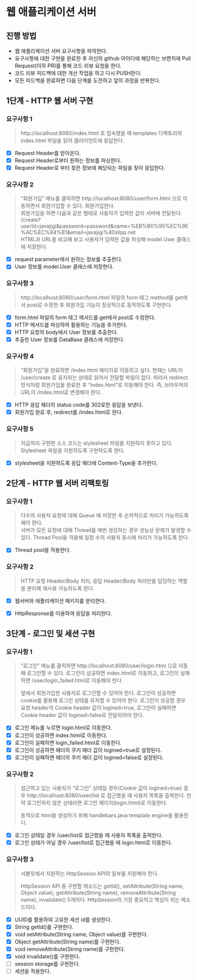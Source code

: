 # 웹 애플리케이션 서버
## 진행 방법
* 웹 애플리케이션 서버 요구사항을 파악한다.
* 요구사항에 대한 구현을 완료한 후 자신의 github 아이디에 해당하는 브랜치에 Pull Request(이하 PR)를 통해 코드 리뷰 요청을 한다.
* 코드 리뷰 피드백에 대한 개선 작업을 하고 다시 PUSH한다.
* 모든 피드백을 완료하면 다음 단계를 도전하고 앞의 과정을 반복한다.

## 1단계 - HTTP 웹 서버 구현

### 요구사항 1
> http://localhost:8080/index.html 로 접속했을 때 templates 디렉토리의 index.html 파일을 읽어 클라이언트에 응답한다.

- [x] Request Header를 받아온다.
- [x] Request Header로부터 원하는 정보를 파싱한다.
- [x] Request Header로 부터 찾은 정보에 해당되는 파일을 찾아 응답한다.

### 요구사항 2
> “회원가입” 메뉴를 클릭하면 http://localhost:8080/user/form.html 으로 이동하면서 회원가입할 수 있다. 회원가입한다.  
> 회원가입을 하면 다음과 같은 형태로 사용자가 입력한 값이 서버에 전달된다.  
> /create?userId=javajigi&password=password&name=%EB%B0%95%EC%9E%AC%EC%84%B1&email=javajigi%40slipp.net  
> HTML과 URL을 비교해 보고 사용자가 입력한 값을 파싱해 model.User 클래스에 저장한다.

- [x] request parameter에서 원하는 정보를 추출한다.
- [x] User 정보를 model.User 클래스에 저장한다. 

### 요구사항 3
> http://localhost:8080/user/form.html 파일의 form 태그 method를 get에서 post로 수정한 후 회원가입 기능이 정상적으로 동작하도록 구현한다.

- [x] form.html 파일의 form 태그 메서드를 get에서 post로 수정한다.
- [x] HTTP 메서드를 파싱하여 활용하는 기능을 추가한다.
- [x] HTTP 요청의 body에서 User 정보를 추출한다.
- [x] 추출한 User 정보를 DataBase 클래스에 저장한다. 

### 요구사항 4
> “회원가입”을 완료하면 /index.html 페이지로 이동하고 싶다. 현재는 URL이 /user/create 로 유지되는 상태로 읽어서 전달할 파일이 없다. 따라서 redirect 방식처럼 회원가입을 완료한 후 “index.html”로 이동해야 한다. 즉, 브라우저의 URL이 /index.html로 변경해야 한다.

- [x] HTTP 응답 헤더의 status code를 302로한 응답을 보낸다.
- [x] 회원가입 완료 후, redirect를 /index.html로 한다.

### 요구사항 5  
> 지금까지 구현한 소스 코드는 stylesheet 파일을 지원하지 못하고 있다. Stylesheet 파일을 지원하도록 구현하도록 한다.

- [x] stylesheet을 지원하도록 응답 헤더에 Content-Type을 추가한다.

## 2단계 - HTTP 웹 서버 리팩토링

### 요구사항 1
> 다수의 사용자 요청에 대해 Queue 에 저장한 후 순차적으로 처리가 가능하도록 해야 한다.  
> 서버가 모든 요청에 대해 Thread를 매번 생성하는 경우 성능상 문제가 발생할 수 있다. Thread Pool을 적용해 일정 수의 사용자 동시에 처리가 가능하도록 한다.
  
- [x] Thread pool을 적용한다.

### 요구사항 2
> HTTP 요청 Header/Body 처리, 응답 Header/Body 처리만을 담당하는 역할을 분리해 재사용 가능하도록 한다.
  
- [x] 웹서버와 애플리케이션 패키지를 분리한다.
- [x] HttpResponse를 이용하여 응답을 처리한다.


## 3단계 - 로그인 및 세션 구현

### 요구사항 1
> “로그인” 메뉴를 클릭하면 http://localhost:8080/user/login.html 으로 이동해 로그인할 수 있다. 로그인이 성공하면 index.html로 이동하고, 로그인이 실패하면 /user/login_failed.html로 이동해야 한다.
>  
> 앞에서 회원가입한 사용자로 로그인할 수 있어야 한다. 로그인이 성공하면 cookie를 활용해 로그인 상태를 유지할 수 있어야 한다. 로그인이 성공할 경우 요청 header의 Cookie header 값이 logined=true, 로그인이 실패하면 Cookie header 값이 logined=false로 전달되어야 한다.

- [x] 로그인 메뉴를 누르면 login.html로 이동한다.
- [x] 로그인이 성공하면 index.html로 이동한다.
- [x] 로그인이 실패하면 login_failed.html로 이동한다.
- [x] 로그인이 성공하면 헤더의 쿠키 헤더 값이 logined=true로 설정된다.
- [x] 로그인이 실패하면 헤더의 쿠키 헤더 값이 logined=false로 설정된다.

### 요구사항 2
> 접근하고 있는 사용자가 “로그인” 상태일 경우(Cookie 값이 logined=true) 경우 http://localhost:8080/user/list 로 접근했을 때 사용자 목록을 출력한다. 만약 로그인하지 않은 상태라면 로그인 페이지(login.html)로 이동한다.
>
> 동적으로 html을 생성하기 위해 handlebars.java template engine을 활용한다.

- [x] 로그인 상태일 경우 /user/list로 접근했을 때 사용자 목록을 출력한다.
- [x] 로그인 상태가 아닐 경우 /user/list로 접근했을 때 login.html로 이동한다.

### 요구사항 3
> 서블릿에서 지원하는 HttpSession API의 일부를 지원해야 한다.
>
> HttpSession API 중 구현할 메소드는 getId(), setAttribute(String name, Object value), getAttribute(String name), removeAttribute(String name), invalidate() 5개이다. HttpSession의 가장 중요하고 핵심이 되는 메소드이다.

- [x] UUID를 활용하여 고유한 세션 id를 생성한다.
- [x] String getId()를 구현한다.
- [x] void setAttribute(String name, Object value)를 구현한다.
- [x] Object getAttribute(String name)를 구현한다.
- [x] void removeAttribute(String name)를 구현한다.
- [x] void invalidate()를 구현한다.
- [ ] session storage를 구현한다.
- [ ] 세션을 적용한다.
